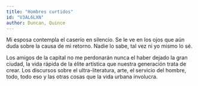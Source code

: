 ```yaml
---
title: "Hombres curtidos"
id: "V3AL6LXN"
author: Duncan, Quince
---
```

<div data-schema-version="8"><p>Mi esposa contempla el caserío en silencio. Se le ve en los ojos que aún duda sobre la causa de mi retorno. Nadie lo sabe, tal vez ni yo mismo lo sé.</p> <p>Los amigos de la capital no me perdonarán nunca el haber dejado la gran ciudad, la vida rápida de la élite artística que nuestra generación trata de crear. Los discursos sobre el ultra-literatura, arte, el servicio del hombre, todo, todo eso y las otras cosas que la vida urbana involucra.</p> </div>